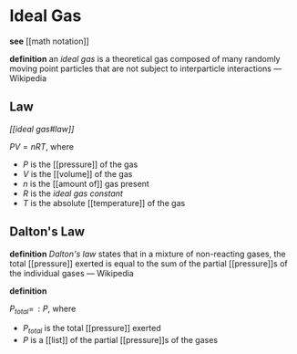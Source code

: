 # Ideal Gas

**see** [[math notation]]

**definition** an _ideal gas_ is a theoretical gas composed of many randomly moving point particles that are not subject to interparticle interactions &mdash; Wikipedia

## Law

_[[ideal gas#law]]_

$PV = nRT$, where

- $P$ is the [[pressure]] of the gas
- $V$ is the [[volume]] of the gas
- $n$ is the [[amount of]] gas present
- $R$ is the _ideal gas constant_
- $T$ is the absolute [[temperature]] of the gas

## Dalton's Law

**definition** _Dalton's law_ states that in a mixture of non-reacting gases, the total [[pressure]] exerted is equal to the sum of the partial [[pressure]]s of the individual gases &mdash; Wikipedia

**definition**

$P_{total} = \,: P$, where

- $P_{total}$ is the total [[pressure]] exerted
- $P$ is a [[list]] of the partial [[pressure]]s of the gases
